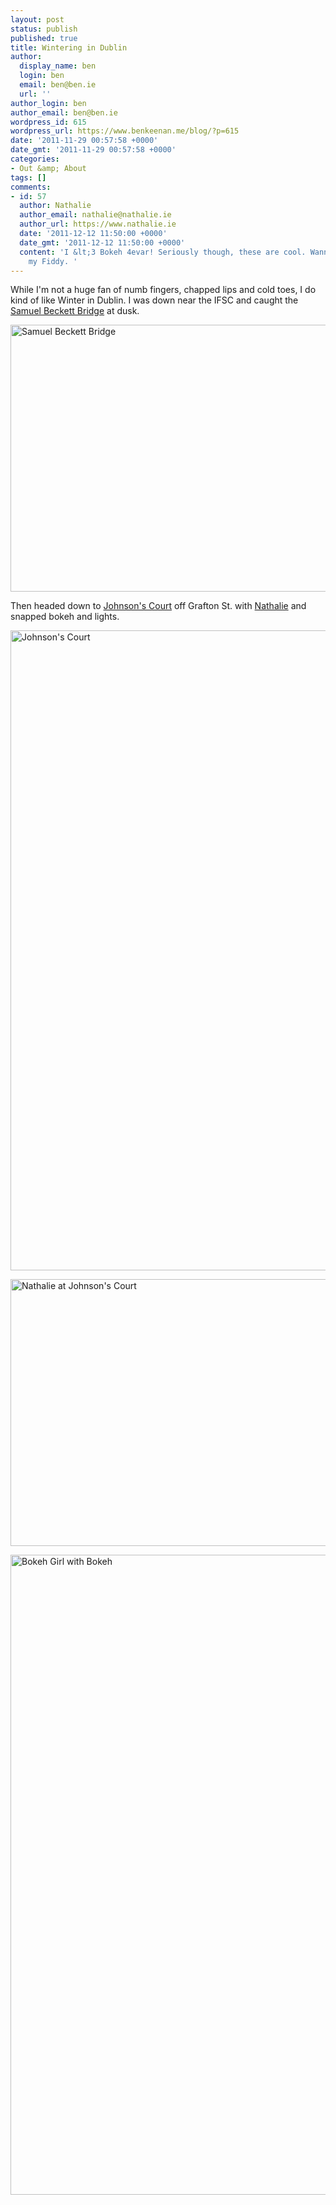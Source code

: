```yaml
---
layout: post
status: publish
published: true
title: Wintering in Dublin
author:
  display_name: ben
  login: ben
  email: ben@ben.ie
  url: ''
author_login: ben
author_email: ben@ben.ie
wordpress_id: 615
wordpress_url: https://www.benkeenan.me/blog/?p=615
date: '2011-11-29 00:57:58 +0000'
date_gmt: '2011-11-29 00:57:58 +0000'
categories:
- Out &amp; About
tags: []
comments:
- id: 57
  author: Nathalie
  author_email: nathalie@nathalie.ie
  author_url: https://www.nathalie.ie
  date: '2011-12-12 11:50:00 +0000'
  date_gmt: '2011-12-12 11:50:00 +0000'
  content: 'I &lt;3 Bokeh 4evar! Seriously though, these are cool. Wanna go back with
    my Fiddy. '
---
```

<p>While I'm not a huge fan of numb fingers, chapped lips and cold toes, I do kind of like Winter in Dublin. I was down near the IFSC and caught the <a href="https://en.wikipedia.org/wiki/Samuel_Beckett_Bridge">Samuel Beckett Bridge</a> at dusk.</p>
<p><img class="aligncenter" src="https://farm8.staticflickr.com/7160/6421823437_f39cabf832_z.jpg" alt="Samuel Beckett Bridge" width="640" height="427" /></p>
<p>Then headed down to <a href="https://www.yelp.ie/biz/johnson-court-dublin">Johnson's Court</a> off Grafton St. with <a href="https://www.nathalie.ie/blog" target="_blank">Nathalie</a> and snapped bokeh and lights.</p>
<p><img class="aligncenter" src="https://farm8.staticflickr.com/7152/6395987403_ffe244b441_b.jpg" alt="Johnson's Court" width="683" height="1024" /></p>
<p><img class="aligncenter" src="https://farm7.staticflickr.com/6034/6395983983_d16af06760_z.jpg" alt="Nathalie at Johnson's Court" width="640" height="427" /></p>
<p><img class="aligncenter" src="https://farm8.staticflickr.com/7006/6395979781_cb4c3d49b0_b.jpg" alt="Bokeh Girl with Bokeh" width="683" height="1024" /></p>
